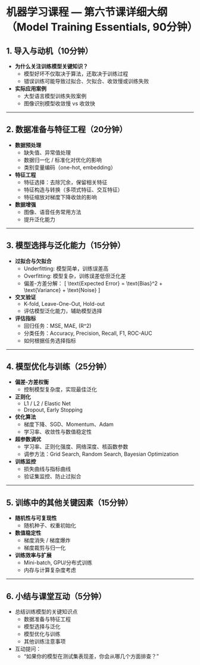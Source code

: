# 机器学习课程 — 第六节课详细大纲（Model Training Essentials, 90分钟）

## 1. 导入与动机（10分钟）
- **为什么关注训练模型关键知识？**
  - 模型好坏不仅取决于算法，还取决于训练过程
  - 错误训练可能导致过拟合、欠拟合、收敛慢或训练失败
- **实际应用案例**
  - 大型语言模型训练失败案例
  - 图像识别模型收敛慢 vs 收敛快

---

## 2. 数据准备与特征工程（20分钟）
- **数据预处理**
  - 缺失值、异常值处理
  - 数据归一化 / 标准化对优化的影响
  - 类别变量编码（one-hot, embedding）
- **特征工程**
  - 特征选择：去除冗余，保留相关特征
  - 特征构造与转换（多项式特征、交互特征）
  - 特征缩放对梯度下降收敛的影响
- **数据增强**
  - 图像、语音任务常用方法
  - 提升泛化能力

---

## 3. 模型选择与泛化能力（15分钟）
- **过拟合与欠拟合**
  - Underfitting: 模型简单，训练误差高
  - Overfitting: 模型复杂，训练误差低但泛化差
  - 偏差-方差分解：
    \[
    \text{Expected Error} = \text{Bias}^2 + \text{Variance} + \text{Noise}
    \]
- **交叉验证**
  - K-fold, Leave-One-Out, Hold-out
  - 评估模型泛化能力，辅助模型选择
- **评估指标**
  - 回归任务：MSE, MAE, \(R^2\)
  - 分类任务：Accuracy, Precision, Recall, F1, ROC-AUC
  - 如何根据任务选择指标

---

## 4. 模型优化与训练（25分钟）
- **偏差-方差权衡**
  - 控制模型复杂度，实现最佳泛化
- **正则化**
  - L1 / L2 / Elastic Net
  - Dropout, Early Stopping
- **优化算法**
  - 梯度下降、SGD、Momentum、Adam
  - 学习率、收敛性与数值稳定性
- **超参数调优**
  - 学习率、正则化强度、网络深度、核函数参数
  - 调参方法：Grid Search, Random Search, Bayesian Optimization
- **训练监控**
  - 损失曲线与指标曲线
  - 验证集监控、防止过拟合

---

## 5. 训练中的其他关键因素（15分钟）
- **随机性与可复现性**
  - 随机种子、权重初始化
- **数值稳定性**
  - 梯度消失 / 梯度爆炸
  - 梯度裁剪与归一化
- **训练效率与扩展**
  - Mini-batch, GPU/分布式训练
  - 内存与计算复杂度考虑

---

## 6. 小结与课堂互动（5分钟）
- 总结训练模型的关键知识点
  - 数据准备与特征工程
  - 模型选择与泛化
  - 模型优化与训练
  - 其他训练注意事项
- 互动提问：
  - “如果你的模型在测试集表现差，你会从哪几个方面排查？”